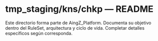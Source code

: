# tmp_staging/kns/chkp — README

Este directorio forma parte de AingZ_Platform. Documenta su objetivo dentro del RuleSet, arquitectura y ciclo de vida. Completar detalles específicos según corresponda.
